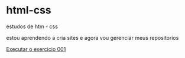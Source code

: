 # html-css
 estudos de htm - css

 estou aprendendo a cria sites e agora vou gerenciar meus repositorios

<a href="https://pontesedu.github.io/html-css/exercicios/ex001/index.html">Executar o exercicio 001 </a>
